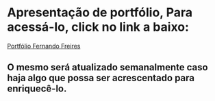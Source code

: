 # Apresentação de portfólio, Para acessá-lo, click no link a baixo:
[Portfólio Fernando Freires](https://fernando-freires.github.io/)

## O mesmo será atualizado semanalmente caso haja algo que possa ser acrescentado para enriquecê-lo.
